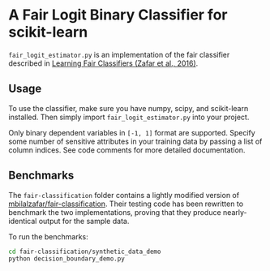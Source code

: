 A Fair Logit Binary Classifier for scikit-learn
===============================================

`fair_logit_estimator.py` is an implementation of the fair classifier described
in [Learning Fair Classifiers (Zafar et al., 2016)](http://arxiv.org/abs/1507.05259v3).

## Usage

To use the classifier, make sure you have numpy, scipy, and scikit-learn installed. Then simply import `fair_logit_estimator.py` into your project.

Only binary dependent variables in `[-1, 1]` format are supported. Specify some number of sensitive attributes in your training data by passing a list of column indices. See code comments for more detailed documentation.

## Benchmarks

The `fair-classification` folder contains a lightly modified version of [mbilalzafar/fair-classification](https://github.com/mbilalzafar/fair-classification). Their testing code has been rewritten to benchmark the two implementations, proving that they produce nearly-identical output for the sample data.

To run the benchmarks:

```bash
cd fair-classification/synthetic_data_demo
python decision_boundary_demo.py
```
